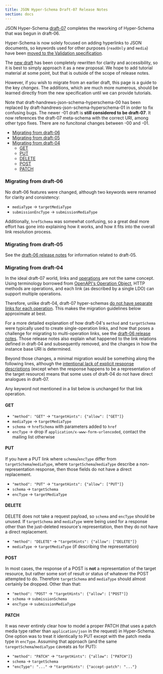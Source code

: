 ```yaml
---
title: JSON Hyper-Schema Draft-07 Release Notes
section: docs
---
```


JSON Hyper-Schema [draft-07](../../draft-07/json-schema-hypermedia.html) completes the
reworking of Hyper-Schema that was begun in draft-06.

Hyper-Schema is now solely focused on adding hyperlinks to JSON documents,
so keywords used for other purposes (`readOnly` and `media`) have been
[moved to the Validation specification](json-schema-release-notes).

The [new draft](../../draft-07/json-schema-hypermedia.html) has been completely rewritten
for clarity and accessibility, so it is best to simply approach it as a new
proposal. We hope to add tutorial material at some point, but that is
outside of the scope of release notes.

However, if you wish to migrate from an earlier draft, this page is a guide
to the key _changes_. The additions, which are much more numerous,
should be learned directly from the new specification until we can provide
tutorials.

Note that draft-handrews-json-schema-hyperschema-00 has been replaced
by draft-handrews-json-schema-hyperschema-01 in order to fix confusing
bugs. The newer -01 draft is **still considered to be draft-07**.
It now references the draft-07 meta-schema with the correct URI, among
other typo fixes. There are no funcitonal changes between -00 and -01.

- [Migrating from draft-06](#migrating-from-draft-06)
- [Migrating from draft-05](#migrating-from-draft-05)
- [Migrating from draft-04](#migrating-from-draft-04)
  - [GET](#get)
  - [PUT](#put)
  - [DELETE](#delete)
  - [POST](#post)
  - [PATCH](#patch)

### Migrating from draft-06

No draft-06 features were changed, although two keywords were renamed
for clarity and consistency:

- `mediaType` -> `targetMediaType`
- `submissionEncType` -> `submissionMediaType`

Additionally, `hrefSchema` was somewhat confusing, so a great deal
more effort has gone into explaining how it works, and how it fits
into the overall link resolution process.

### Migrating from draft-05

See the [draft-06 release notes](../../draft-06/json-hyper-schema-release-notes)
for information related to draft-05.

### Migrating from draft-04

In the ideal draft-07 world, links and
[operations](https://json-schema.org/draft-07/json-schema-hypermedia.html#rfc.section.3.1)
are not the same concept. Using terminology borrowed from
[OpenAPI's Operation Object](https://github.com/OAI/OpenAPI-Specification/blob/master/versions/3.0.0.md#operationObject), HTTP methods are operations, and each
link (as described by a single LDO) can support multiple operations.

Therefore, unlike draft-04, draft-07 hyper-schemas
[do not have separate links for each operation](../../draft-07/json-schema-hypermedia.html#rfc.section.8.1). This makes the migration guidelines below approximate at best.

For a more detailed explanation of how draft-04's `method` and `targetSchema`
were typically used to create single-operation links, and how that poses
a challenge for migrating to multi-operation links, see the
[draft-06 release notes](../../draft-06/json-hyper-schema-release-notes).
Those release notes also explain what happened to the link relations defined
in draft-04 and subsequently removed, and the changes in how the instance
base URI is determined.

Beyond those changes, a minimal migration would be something along the
following lines, although the
[intentional lack of explicit response descriptions](../../draft-07/json-schema-hypermedia.html#rfc.appendix.A.2)
(except when the response happens to be a representation of the target resource)
means that some uses of draft-04 do not have direct analogues in draft-07.

Any keyword not mentioned in a list below is unchanged for that link operation.

#### GET

- `"method": "GET"` -> `"targetHints": {"allow": ["GET"]}`
- `mediaType` -> `targetMediaType`
- `schema` -> `hrefSchema` with parameters added to `href`
- `encType` -> drop if `application/x-www-form-urlencoded`, contact the mailing list otherwise

#### PUT

If you have a PUT link where `schema`/`encType` differ from
`targetSchema`/`mediaType`, where `targetSchema`/`mediaType`
describe a non-representation response, then those fields do
not have a direct replacement.

- `"method": "PUT"` -> `"targetHints": {"allow": ["PUT"]}`
- `schema` -> `targetSchema`
- `encType` -> `targetMediaType`

#### DELETE

DELETE does not take a request payload, so `schema` and `encType`
should be unused. If `targetSchema` and `mediaType` were being
used for a response other than the just-deleted resource's representation,
then they do not have a direct replacement.

- `"method": "DELETE"` -> `"targetHints": {"allow": ["DELETE"]}`
- `mediaType` -> `targetMediaType` (if describing the representation)

#### POST

In most cases, the response of a POST is **not** a representation of the
target resource, but rather some sort of result or status of whatever
the POST attempted to do. Therefore `targetSchema` and `mediaType`
should almost certainly be dropped. Other than that:

- `"method": "POST"` -> `"targetHints": {"allow": ["POST"]}`
- `schema` -> `submissionSchema`
- `encType` -> `submissionMediaType`

#### PATCH

It was never entirely clear how to model a proper PATCH (that uses
a patch media type rather than `application/json` in the request) in Hyper-Schema.
One option was to treat it identically to PUT except with the patch media type
in `encType`. Assuming that approach (and the same `taregetSchema`/`mediaType`
caveats as for PUT):

- `"method": "PATCH"` -> `"targetHints": {"allow": ["PATCH"]}`
- `schema` -> `targetSchema`
- `"encType": "..."` -> `"targetHints": {"accept-patch": "..."}`
